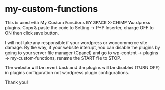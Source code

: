 # my-custom-functions

This is used with My Custom Functions BY SPACE X-CHIMP Wordpress plugins. Copy & paste the code to Setting -> PHP Inserter, 
change OFF to ON then click save button.

I will not take any responsible if your wordpress or woocommerce site damage. By the way, if your website interupt, you can disable
the plugins by going to your server file manager (Cpanel) and go to wp-content -> plugins -> my-custom-functions, rename the START
file to STOP.

The website will be revert back and the plugins will be disabled (TURN OFF) in plugins configuration not wordpress plugin configurations.

Thank you!
